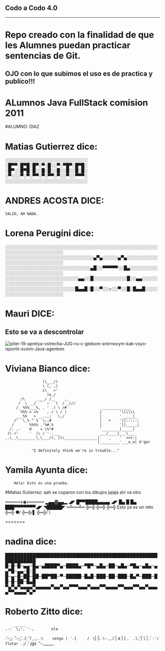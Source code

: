 ﻿## Codo a Codo 4.0
------------------
# Repo creado con la finalidad de que les Alumnes puedan practicar sentencias de Git.

## OJO con lo que subimos el uso es de practica y publico!!!
#  ALumnos Java FullStack comision 2011 
#ALUMNO: DIAZ

# Matias Gutierrez dice:
 ░░░░░░░░░░░░░░░░░░░░░░░░░░░
 ░█▀▀░█▀█░█▀░▀░█░░▀░▀█▀░█▀█░
 ░█▀░░█▀█░█░░█░█░░█░░█░░█░█░
 ░▀░░░▀░▀░▀▀░▀░▀▀░▀░░▀░░▀▀▀░
 ░░░░░░░░░░░░░░░░░░░░░░░░░░░

# ANDRES ACOSTA DICE:
	SALIO, AH NADA.

# Lorena Perugini dice:

░░░░░░░░░░░░░░░░░░░░░░░░░░░░░░░░░░░░░░░░░░░░░░░░░░░░░░░░░░░░░░░░░░░░░
░░░░░░░░░░░░░░░░░░░░░░░░░░░░░▄▀▄░░░░░▄▀▄░░░░░░░░░░░░░░░░░░░░░░░░░░░░░
░░░░░░░░░░░░░░░░░░░░░░░░░░░░▄█░░▀▀▀▀▀░░█▄░░░░░░░░░░░░░░░░░░░░░░░░░░░░
░░░░░░░░░░░░░░░░░░░░░░░░▄▄░░█░░░░░░░░░░░█░░▄▄░░░░░░░░░░░░░░░░░░░░░░░░
░░░░░░░░░░░░░░░░░░░░░░░█▄▄█░█░░▀░░┬░░▀░░█░█▄▄█░░░░░░░░░░░░░░░░░░░░░░░

# Mauri DICE:
## Esto se va a descontrolar 
![piter-19-aprelya-vstrecha-JUG-ru-c-glebom-smirnovym-kak-vsyo-isportit-svoim-Java-agentom](https://user-images.githubusercontent.com/33258971/90411526-4ec31700-e082-11ea-93d9-872dd6f70c58.jpg)

# Viviana Bianco dice:


                     (\___/)
                     \ (, ,)
                     c\   >'
                       )o_/
           /\     ____/ /__    ,_
          /  \ __/  `  ~   )  / _///
         /_ %%%___%, . ' .) \ /#                _____________
           %%% = =%    , / \ / |               |        '\\\\\\
         ___%%   > __..,;   \,/                |        ' ____|_
        /'  \_% ^ %  \:,#                      |   +    '||::::::
       /       %%%% .'%#.%                     |        '||_____|
      /. ,-    O    < \%"#                     '________|_____|
     (\ <'     '  |\ / '-.___                  ___/____|___\___
    _.\__\________\_\___/), |\\_______________|    _    '  <<<:|
                                              |_________'___o_o| b'ger

                "I definitely think we're in trouble..."
				
# Yamila Ayunta dice:

		Hola! Esto es una prueba.
				
#Matias Gutierrez: aah se coparon con los dibujos jajaja ahi va otro

 ═════•◉•═════
    ▂▄▄▓▄▄▂
  ◢◤ █▀▀████▄▄▄▄    ◢◤
 █▄  █ █▄ ███▀▀▀▀▀▀▀◢◤
  ◥█████◤
   ═╩══╩═
    ╬═╬
    ╬═╬
    ╬═╬ Esto ya es un reto
    ╬═╬ ●/
    ╬═╬/▌
    ╬═╬/ \

				
=======
# nadina dice:			
  
████████████████████████████████████████████████████████████
█─█─█─▄▄─█▄─▄████▀▄─████▄─▀█▀─▄█▄─██─▄█▄─▀█▄─▄█▄─▄▄▀█─▄▄─█░█
█─▄─█─██─██─██▀██─▀─█████─█▄█─███─██─███─█▄▀─███─██─█─██─█▄█
▀▄▀▄▀▄▄▄▄▀▄▄▄▄▄▀▄▄▀▄▄▀▀▀▄▄▄▀▄▄▄▀▀▄▄▄▄▀▀▄▄▄▀▀▄▄▀▄▄▄▄▀▀▄▄▄▄▀▄▀


# Roberto Zitto dice:
		
        _____
    ,-:` \;',`'-,        ola 
  .'-;_,;  ':-;_,'.
 /;   '/    ,  _`.-\	vengo
| '`. (`     /` ` \`|
|:.  `\`-.   \_   / |		a
|     (   `,  .`\ ;'|
 \     | .'     `-'/ 	  flotar
  `.   ;/        .'
jgs `'-._____.
				